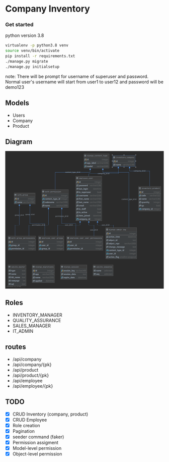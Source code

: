 # Company Inventory

### Get started

python version 3.8
```bash
virtualenv -p python3.8 venv
source venv/bin/activate
pip install -r requirements.txt
./manage.py migrate
./manage.py initialsetup
```
note: There will be prompt for username of superuser and password. Normal user's username will start from user1 to 
user12 and password will be demo123  

## Models

- Users
- Company
- Product

## Diagram

![Database Diagram](db_diagram.png)

## Roles

- INVENTORY_MANAGER
- QUALITY_ASSURANCE
- SALES_MANAGER
- IT_ADMIN

## routes

- /api/company
- /api/company/{pk}
- /api/product
- /api/product/{pk}
- /api/employee
- /api/employee/{pk}

## TODO
- [x] CRUD Inventory (company, product)
- [x] CRUD Employee
- [x] Role creation
- [x] Pagination
- [x] seeder command (faker)
- [x] Permission assigment
- [x] Model-level permission
- [x] Object-level permission
